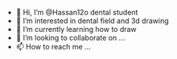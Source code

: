 - 👋 Hi, I’m @Hassan12o dental student
- 👀 I’m interested in dental field and 3d drawing
- 🌱 I’m currently learning how to draw 
- 💞️ I’m looking to collaborate on ...
- 📫 How to reach me ...

<!---
Hassan12o/Hassan12o is a ✨ special ✨ repository because its `README.md` (this file) appears on your GitHub profile.
You can click the Preview link to take a look at your changes.
--->
